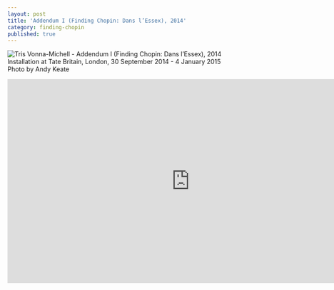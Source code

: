 ```yaml
---
layout: post
title: 'Addendum I (Finding Chopin: Dans l’Essex), 2014'
category: finding-chopin
published: true
---
```


![Tris Vonna-Michell - Addendum I (Finding Chopin: Dans l’Essex), 2014]({{site.baseurl}}/assets/img/0405-addendum-I-finding-chopin-dans-lessex-2014.jpg)
Installation at Tate Britain, London, 30 September 2014 - 4 January 2015
Photo by Andy Keate


<iframe src="https://player.vimeo.com/video/187694255" width="815" height="458" frameborder="0" webkitallowfullscreen mozallowfullscreen allowfullscreen></iframe>
